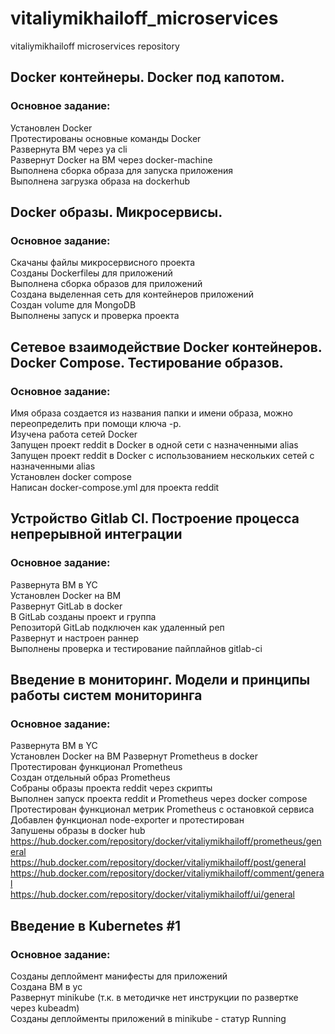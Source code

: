 # vitaliymikhailoff_microservices  
vitaliymikhailoff microservices repository  

## Docker контейнеры. Docker под капотом.  

### Основное задание:  
Установлен Docker  
Протестированы основные команды Docker  
Развернута ВМ через ya cli  
Развернут Docker на ВМ через docker-machine  
Выполнена сборка образа для запуска приложения  
Выполнена загрузка образа на dockerhub  

## Docker образы. Микросервисы.  

### Основное задание:  
Скачаны файлы микросервисного проекта  
Созданы Dockerfileы для приложений  
Выполнена сборка образов для приложений  
Создана выделенная сеть для контейнеров приложений  
Создан volume для MongoDB  
Выполнены запуск и проверка проекта  

## Сетевое взаимодействие Docker контейнеров. Docker Compose. Тестирование образов.  

### Основное задание:  
Имя образа создается из названия папки и имени образа, можно переопределить при помощи ключа -p.  
Изучена работа сетей Docker  
Запущен проект reddit в Docker в одной сети с назначенными alias  
Запущен проект reddit в Docker с использованием нескольких сетей с назначенными alias  
Установлен docker compose  
Написан docker-compose.yml для проекта reddit  

## Устройство Gitlab CI. Построение процесса непрерывной интеграции  

### Основное задание:  
Развернута ВМ в YC  
Установлен Docker на ВМ  
Развернут GitLab в docker  
В GitLab созданы проект и группа  
Репозиторй GitLab подключен как удаленный реп  
Развернут и настроен раннер  
Выполнены проверка и тестирование пайплайнов gitlab-ci  

## Введение в мониторинг. Модели и принципы работы систем мониторинга  

### Основное задание:  
Развернута ВМ в YC  
Установлен Docker на ВМ 
Развернут Prometheus в docker  
Протестирован функционал Prometheus  
Создан отдельный образ Prometheus  
Собраны образы проекта reddit через скрипты  
Выполнен запуск проекта reddit и Prometheus через docker compose  
Протестирован функционал метрик Prometheus с остановкой сервиса  
Добавлен функционал node-exporter и протестирован  
Запушены образы в docker hub  
https://hub.docker.com/repository/docker/vitaliymikhailoff/prometheus/general  
https://hub.docker.com/repository/docker/vitaliymikhailoff/post/general  
https://hub.docker.com/repository/docker/vitaliymikhailoff/comment/general  
https://hub.docker.com/repository/docker/vitaliymikhailoff/ui/general  


## Введение в Kubernetes #1   

### Основное задание:  
Созданы деплоймент манифесты для приложений  
Создана ВМ в yc  
Развернут minikube (т.к. в методичке нет инструкции по развертке через kubeadm)  
Созданы деплойменты приложений в minikube - статур Running  
